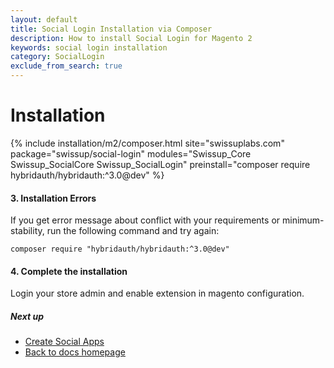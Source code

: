 ```yaml
---
layout: default
title: Social Login Installation via Composer
description: How to install Social Login for Magento 2
keywords: social login installation
category: SocialLogin
exclude_from_search: true
---
```


# Installation

{% include installation/m2/composer.html site="swissuplabs.com" package="swissup/social-login" modules="Swissup_Core Swissup_SocialCore Swissup_SocialLogin" preinstall="composer require hybridauth/hybridauth:^3.0@dev" %}

#### 3. Installation Errors

If you get error message about conflict with your requirements or minimum-stability,
run the following command and try again:

```
composer require "hybridauth/hybridauth:^3.0@dev"
```

#### 4. Complete the installation

Login your store admin and enable extension in magento configuration.

##### Next up

 -  [Create Social Apps](/m2/extensions/social-login/api)
 -  [Back to docs homepage](/m2/extensions/social-login)

